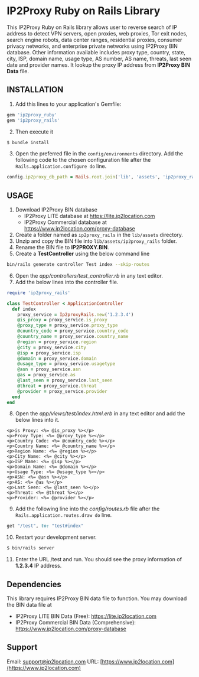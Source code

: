 # IP2Proxy Ruby on Rails Library
This IP2Proxy Ruby on Rails library allows user to reverse search of IP address to detect VPN servers, open proxies, web proxies, Tor exit nodes, search engine robots, data center ranges, residential proxies, consumer privacy networks, and enterprise private networks using IP2Proxy BIN database. Other information available includes proxy type, country, state, city, ISP, domain name, usage type, AS number, AS name, threats, last seen date and provider names. It lookup the proxy IP address from **IP2Proxy BIN Data** file.

## INSTALLATION
1. Add this lines to your application's Gemfile:
```ruby
gem 'ip2proxy_ruby'
gem 'ip2proxy_rails'
```
2. Then execute it
```bash
$ bundle install
```
3. Open the preferred file in the `config/environments` directory. Add the following code to the chosen configuration file after the `Rails.application.configure do` line.
```ruby
config.ip2proxy_db_path = Rails.root.join('lib', 'assets', 'ip2proxy_rails', 'IP2PROXY.BIN').to_s
```

## USAGE
1. Download IP2Proxy BIN database
    - IP2Proxy LITE database at https://lite.ip2location.com
    - IP2Proxy Commercial database at https://www.ip2location.com/proxy-database
2. Create a folder named as `ip2proxy_rails` in the `lib/assets` directory.
3. Unzip and copy the BIN file into `lib/assets/ip2proxy_rails` folder.
4. Rename the BIN file to **IP2PROXY.BIN**.
5. Create a **TestController** using the below command line
```bash
bin/rails generate controller Test index --skip-routes
```
6. Open the *app/controllers/test_controller.rb* in any text editor.
7. Add the below lines into the controller file.
```ruby
require 'ip2proxy_rails'

class TestController < ApplicationController
  def index
    proxy_service = Ip2proxyRails.new('1.2.3.4')
    @is_proxy = proxy_service.is_proxy
    @proxy_type = proxy_service.proxy_type
    @country_code = proxy_service.country_code
    @country_name = proxy_service.country_name
    @region = proxy_service.region
    @city = proxy_service.city
    @isp = proxy_service.isp
    @domain = proxy_service.domain
    @usage_type = proxy_service.usagetype
    @asn = proxy_service.asn
    @as = proxy_service.as
    @last_seen = proxy_service.last_seen
    @threat = proxy_service.threat
    @provider = proxy_service.provider
  end
end
```
8. Open the *app/views/test/index.html.erb* in any text editor and add the below lines into it.
```
<p>is Proxy: <%= @is_proxy %></p>
<p>Proxy Type: <%= @proxy_type %></p>
<p>Country Code: <%= @country_code %></p>
<p>Country Name: <%= @country_name %></p>
<p>Region Name: <%= @region %></p>
<p>City Name: <%= @city %></p>
<p>ISP Name: <%= @isp %></p>
<p>Domain Name: <%= @domain %></p>
<p>Usage Type: <%= @usage_type %></p>
<p>ASN: <%= @asn %></p>
<p>AS: <%= @as %></p>
<p>Last Seen: <%= @last_seen %></p>
<p>Threat: <%= @threat %></p>
<p>Provider: <%= @provider %></p>
```
9. Add the following line into the *config/routes.rb* file after the `Rails.application.routes.draw do` line.
```ruby
get "/test", to: "test#index"
```
10. Restart your development server.
```bash
$ bin/rails server
```
11. Enter the URL <your domain>/test and run. You should see the proxy information of **1.2.3.4** IP address.

## Dependencies
This library requires IP2Proxy BIN data file to function. You may download the BIN data file at
* IP2Proxy LITE BIN Data (Free): https://lite.ip2location.com
* IP2Proxy Commercial BIN Data (Comprehensive): https://www.ip2location.com/proxy-database

## Support
Email: support@ip2location.com
URL: [https://www.ip2location.com](https://www.ip2location.com)
